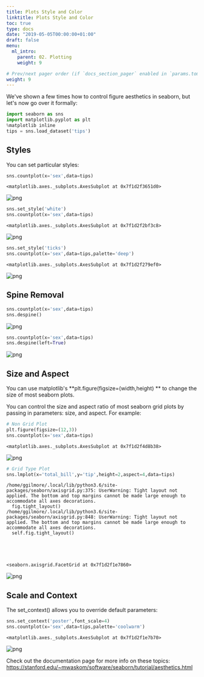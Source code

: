 ```yaml
---
title: Plots Style and Color
linktitle: Plots Style and Color
toc: true
type: docs
date: "2019-05-05T00:00:00+01:00"
draft: false
menu:
  ml_intro:
    parent: 02. Plotting
    weight: 9

# Prev/next pager order (if `docs_section_pager` enabled in `params.toml`)
weight: 9
---
```


We've shown a few times how to control figure aesthetics in seaborn, but let's now go over it formally:


```python
import seaborn as sns
import matplotlib.pyplot as plt
%matplotlib inline
tips = sns.load_dataset('tips')
```

## Styles

You can set particular styles:


```python
sns.countplot(x='sex',data=tips)
```




    <matplotlib.axes._subplots.AxesSubplot at 0x7f1d2f3651d0>




![png](../img/02/08_plotting_style_color_3_1.png)



```python
sns.set_style('white')
sns.countplot(x='sex',data=tips)
```




    <matplotlib.axes._subplots.AxesSubplot at 0x7f1d2f2bf3c8>




![png](../img/02/08_plotting_style_color_4_1.png)



```python
sns.set_style('ticks')
sns.countplot(x='sex',data=tips,palette='deep')
```




    <matplotlib.axes._subplots.AxesSubplot at 0x7f1d2f279ef0>




![png](../img/02/08_plotting_style_color_5_1.png)


## Spine Removal


```python
sns.countplot(x='sex',data=tips)
sns.despine()
```


![png](../img/02/08_plotting_style_color_7_0.png)



```python
sns.countplot(x='sex',data=tips)
sns.despine(left=True)
```


![png](../img/02/08_plotting_style_color_8_0.png)


## Size and Aspect

You can use matplotlib's **plt.figure(figsize=(width,height) ** to change the size of most seaborn plots.

You can control the size and aspect ratio of most seaborn grid plots by passing in parameters: size, and aspect. For example:


```python
# Non Grid Plot
plt.figure(figsize=(12,3))
sns.countplot(x='sex',data=tips)
```




    <matplotlib.axes._subplots.AxesSubplot at 0x7f1d2f4d8b38>




![png](../img/02/08_plotting_style_color_11_1.png)



```python
# Grid Type Plot
sns.lmplot(x='total_bill',y='tip',height=2,aspect=4,data=tips)
```

    /home/ggilmore/.local/lib/python3.6/site-packages/seaborn/axisgrid.py:375: UserWarning: Tight layout not applied. The bottom and top margins cannot be made large enough to accommodate all axes decorations. 
      fig.tight_layout()
    /home/ggilmore/.local/lib/python3.6/site-packages/seaborn/axisgrid.py:848: UserWarning: Tight layout not applied. The bottom and top margins cannot be made large enough to accommodate all axes decorations. 
      self.fig.tight_layout()





    <seaborn.axisgrid.FacetGrid at 0x7f1d2f1e7860>




![png](../img/02/08_plotting_style_color_12_2.png)


## Scale and Context

The set_context() allows you to override default parameters:


```python
sns.set_context('poster',font_scale=4)
sns.countplot(x='sex',data=tips,palette='coolwarm')
```




    <matplotlib.axes._subplots.AxesSubplot at 0x7f1d2f1e7b70>




![png](../img/02/08_plotting_style_color_14_1.png)


Check out the documentation page for more info on these topics:
https://stanford.edu/~mwaskom/software/seaborn/tutorial/aesthetics.html
